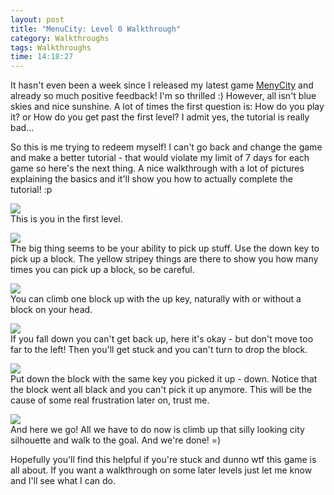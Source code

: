 ```yaml
---
layout: post
title: "MenuCity: Level 0 Walkthrough"
category: Walkthroughs
tags: Walkthroughs
time: 14:18:27
---
```

It hasn't even been a week since I released my latest game [MenyCity](/blog/MenuCity/) and already so much positive feedback! I'm so thrilled :) However, all isn't blue skies and nice sunshine. A lot of times the first question is: How do you play it? or How do you get past the first level? I admit yes, the tutorial is really bad...

So this is me trying to redeem myself! I can't go back and change the game and make a better tutorial - that would violate my limit of 7 days for each game so here's the next thing. A nice walkthrough with a lot of pictures explaining the basics and it'll show you how to actually complete the tutorial! :p

![](/media/images/walkthrough/menucity_lvl0/1.png)   
This is you in the first level.

![](/media/images/walkthrough/menucity_lvl0/2.png)   
The big thing seems to be your ability to pick up stuff. Use the down key to pick up a block. The yellow stripey things are there to show you how many times you can pick up a block, so be careful.

![](/media/images/walkthrough/menucity_lvl0/3.png)   
You can climb one block up with the up key, naturally with or without a block on your head.

![](/media/images/walkthrough/menucity_lvl0/4.png)   
If you fall down you can't get back up, here it's okay - but don't move too far to the left! Then you'll get stuck and you can't turn to drop the block.

![](/media/images/walkthrough/menucity_lvl0/5.png)   
Put down the block with the same key you picked it up - down. Notice that the block went all black and you can't pick it up anymore. This will be the cause of some real frustration later on, trust me.

![](/media/images/walkthrough/menucity_lvl0/6.png)   
And here we go! All we have to do now is climb up that silly looking city silhouette and walk to the goal. And we're done! =)

Hopefully you'll find this helpful if you're stuck and dunno wtf this game is all about. If you want a walkthrough on some later levels just let me know and I'll see what I can do.


